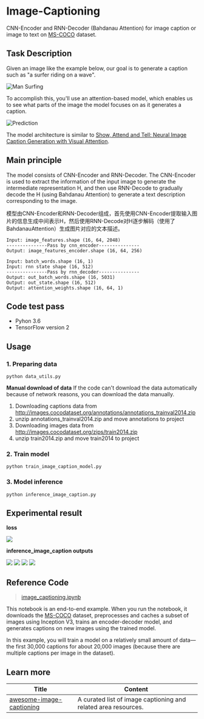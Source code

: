 # Image-Captioning
CNN-Encoder and RNN-Decoder (Bahdanau Attention) for image caption or image to text on [MS-COCO](http://cocodataset.org/#home) dataset.

## Task Description 
Given an image like the example below, our goal is to generate a caption such as "a surfer riding on a wave".

![Man Surfing](https://tensorflow.org/images/surf.jpg)

To accomplish this, you'll use an attention-based model, which enables us to see what parts of the image the model focuses on as it generates a caption.

![Prediction](https://tensorflow.org/images/imcap_prediction.png)

The model architecture is similar to [Show, Attend and Tell: Neural Image Caption Generation with Visual Attention](https://arxiv.org/abs/1502.03044).

## Main principle

The model consists of CNN-Encoder and RNN-Decoder. The CNN-Encoder is used to extract the information of the input image to generate the intermediate representation H, and then use RNN-Decode to gradually decode the H (using Bahdanau Attention) to generate a text description corresponding to the image.

模型由CNN-Encoder和RNN-Decoder组成，首先使用CNN-Encoder提取输入图片的信息生成中间表示H，然后使用RNN-Decode对H逐步解码（使用了BahdanauAttention）生成图片对应的文本描述。

```
Input: image_features.shape (16, 64, 2048)
---------------Pass by cnn_encoder---------------
Output: image_features_encoder.shape (16, 64, 256)

Input: batch_words.shape (16, 1)
Input: rnn state shape (16, 512)
---------------Pass by rnn_decoder---------------
Output: out_batch_words.shape (16, 5031)
Output: out_state.shape (16, 512)
Output: attention_weights.shape (16, 64, 1)
```

## Code test pass
+ Pyhon 3.6
+ TensorFlow version 2

## Usage

### 1. Preparing data

```
python data_utils.py
```

**Manual download of data**
If the code can't download the data automatically because of network reasons, you can download the data manually.

1. Downloading captions data from http://images.cocodataset.org/annotations/annotations_trainval2014.zip
2. unzip annotations_trainval2014.zip and move annotations to project
3. Downloading images data from http://images.cocodataset.org/zips/train2014.zip
4. unzip train2014.zip and move train2014 to project

### 2. Train model

```
python train_image_caption_model.py
```

### 3. Model inference

```
python inference_image_caption.py
```


## Experimental result

**loss**

![](loss.png)

**inference_image_caption outputs**

![](1.png)
![](2.png)
![](3.png)
![](4.png)


## Reference Code

> [image_captioning.ipynb](image_captioning.ipynb)

This notebook is an end-to-end example. When you run the notebook, it downloads the [MS-COCO](http://cocodataset.org/#home) dataset, preprocesses and caches a subset of images using Inception V3, trains an encoder-decoder model, and generates captions on new images using the trained model.

In this example, you will train a model on a relatively small amount of data—the first 30,000 captions  for about 20,000 images (because there are multiple captions per image in the dataset).


## Learn more

|Title|Content|
|-|-|
|[awesome-image-captioning](https://github.com/zhjohnchan/awesome-image-captioning)|A curated list of image captioning and related area resources.|
